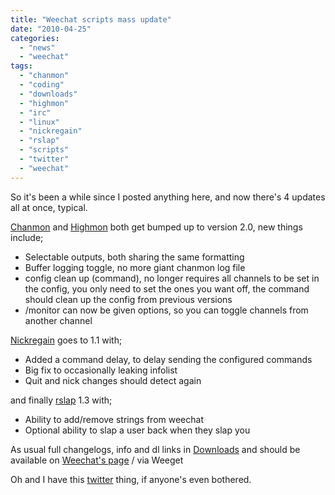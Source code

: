 ```yaml
---
title: "Weechat scripts mass update"
date: "2010-04-25"
categories: 
  - "news"
  - "weechat"
tags: 
  - "chanmon"
  - "coding"
  - "downloads"
  - "highmon"
  - "irc"
  - "linux"
  - "nickregain"
  - "rslap"
  - "scripts"
  - "twitter"
  - "weechat"
---
```


So it's been a while since I posted anything here, and now there's 4 updates all at once, typical.

[Chanmon](/downloads/weechat-scripts/chanmon/) and [Highmon](/downloads/weechat-scripts/highmon/) both get bumped up to version 2.0, new things include;

- Selectable outputs, both sharing the same formatting
- Buffer logging toggle, no more giant chanmon log file
- config clean up (command), no longer requires all channels to be set in the config, you only need to set the ones you want off, the command should clean up the config from previous versions
- /monitor can now be given options, so you can toggle channels from another channel

[Nickregain](/downloads/weechat-scripts/nickregain/) goes to 1.1 with;

- Added a command delay, to delay sending the configured commands
- Big fix to occasionally leaking infolist
- Quit and nick changes should detect again

and finally [rslap](/downloads/weechat-scripts/rslap/) 1.3 with;

- Ability to add/remove strings from weechat
- Optional ability to slap a user back when they slap you

As usual full changelogs, info and dl links in [Downloads](/downloads/) and should be available on [Weechat's page](http://www.weechat.org/scripts/) / via Weeget

Oh and I have this [twitter](https://twitter.com/KenjiE20) thing, if anyone's even bothered.
